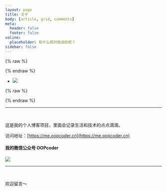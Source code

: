 ```yaml
---
layout: page
title: 关于
body: [article, grid, comments]
meta:
  header: false
  footer: false
valine:
  placeholder: 有什么想对我说的呢？
sidebar: false
---
```


{% raw %}<div class="style-example example">{% endraw %}
<ul class="pure circle center about"><li><img  src="https://me.oopcoder.cn/assets/images/oopcoder.jpg"></li></ul>

 
<center> </center>

{% raw %}</div>{% endraw %}

<hr><br>

这是我的个人博客项目，里面会记录生活和技术的点点滴滴。


访问地址：[https://me.oopcoder.cn](https://me.oopcoder.cn)


#### 我的微信公众号 OOPcoder

![](https://me.oopcoder.cn/assets/images/qrcode_for_oopcoder_258x258.jpg)
<br><hr><br>

欢迎留言～

[1]: https://github.com/lanboys1225
[2]: https://me.oopcoder.cn
[3]: https://music.163.com/#/user/home?id=1290850143